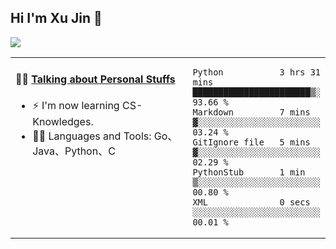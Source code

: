 
## Hi I'm Xu Jin 👋
![](https://komarev.com/ghpvc/?username=jiayouxujin&color=brightgreen&label=PROFILE+VIEWS)



<table align="center">
<tr>
<td valign="top" width="60%">

#### 🏋️‍♀️ <a href="https://github.com/jiayouxujin" target="_blank">Talking about Personal Stuffs</a>
<!-- recent_releases starts -->

- ⚡  I'm now learning CS-Knowledges.  
- 🏊‍♂️ Languages and Tools: Go、Java、Python、C
<!-- recent_releases ends -->
</td>
<td>
 
<!--START_SECTION:waka-->

```text
Python           3 hrs 31 mins   ███████████████████████▒░   93.66 %
Markdown         7 mins          ▓░░░░░░░░░░░░░░░░░░░░░░░░   03.24 %
GitIgnore file   5 mins          ▓░░░░░░░░░░░░░░░░░░░░░░░░   02.29 %
PythonStub       1 min           ▒░░░░░░░░░░░░░░░░░░░░░░░░   00.80 %
XML              0 secs          ░░░░░░░░░░░░░░░░░░░░░░░░░   00.01 %
```

<!--END_SECTION:waka-->
 
</td>
</tr>
</table>





